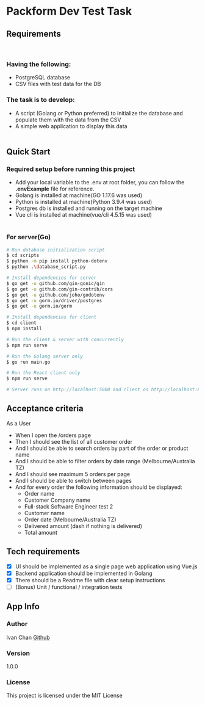# Packform Dev Test Task

## Requirements
<br>

### Having the following:
- PostgreSQL database
- CSV files with test data for the DB
### The task is to develop:
- A script (Golang or Python preferred) to initialize the database and populate them
    with the data from the CSV
- A simple web application to display this data
<br><br>

## Quick Start
### Required setup before running this project
- Add your local variable to the .env at root folder, you can follow the <b>.envExample</b> file for reference.
- Golang is installed at machine(GO 1.17.6 was used)
- Python is installed at machine(Python 3.9.4 was used)
- Postgres db is installed and running on the target machine
- Vue cli is installed at machine(vue/cli 4.5.15 was used)
<br/><br/>

### For server(Go)
```bash
# Run database initialization script
$ cd scripts
$ python -m pip install python-dotenv
$ python .\database_script.py

# Install dependencies for server
$ go get -u github.com/gin-gonic/gin
$ go get -u github.com/gin-contrib/cors
$ go get -u github.com/joho/godotenv
$ go get -u gorm.io/driver/postgres
$ go get -u gorm.io/gorm

# Install dependencies for client
$ cd client
$ npm install

# Run the client & server with concurrently
$ npm run serve

# Run the Golang server only
$ go run main.go

# Run the React client only
$ npm run serve

# Server runs on http://localhost:5000 and client on http://localhost:8080
```
## Acceptance criteria
As a User
- When I open the /orders page
- Then I should see the list of all customer order
- And I should be able to search orders by part of the order or product name
- And I should be able to filter orders by date range (Melbourne/Australia TZ)
- And I should see maximum 5 orders per page
- And I should be able to switch between pages
- And for every order the following information should be displayed:
    - Order name
    - Customer Company name
    - Full-stack Software Engineer test 2
    - Customer name
    - Order date (Melbourne/Australia TZ)
    - Delivered amount (dash if nothing is delivered)
    - Total amount

## Tech requirements
- [x] UI should be implemented as a single page web application using Vue.js
- [x] Backend application should be implemented in Golang
- [x] There should be a Readme file with clear setup instructions
- [ ] (Bonus) Unit / functional / integration tests

## App Info

### Author

Ivan Chan
[Github](https://github.com/IvanCMC37/)

### Version

1.0.0

### License

This project is licensed under the MIT License

